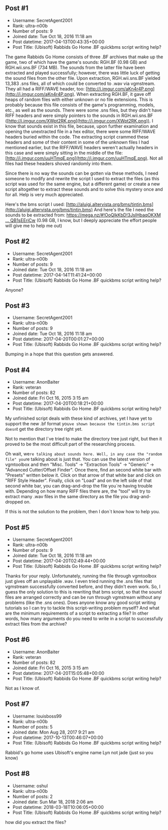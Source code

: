 ## Post #1
- Username: SecretAgent2001
- Rank: ultra-n00b
- Number of posts: 9
- Joined date: Tue Oct 18, 2016 11:18 am
- Post datetime: 2017-04-13T00:43:35+00:00
- Post Title: (Ubisoft) Rabbids Go Home .BF quickbms script writing help?

The game Rabbids Go Home consists of three .BF archives that make up the game, two of which have the game's sounds: RGH.BF (0.98 GB) and RGH.wii.sns.BF (734 MB). The sounds from the latter file have been extracted and played successfully; however, there was little luck of getting the sound files from the other file. Upon extraction, RGH.wii.sns.BF yielded 13,383 .sns files, all of which could be converted to .wav via vgmstream. They all had a RIFF/WAVE header, too: [http://i.imgur.com/aKn4r4P.png](http://i.imgur.com/aKn4r4P.png). When extracting RGH.BF, it gave off heaps of random files with either unknown or no file extensions. This is probably because this file consists of the game's programming, models, etc., as well as the sounds. There were some .sns files, but they didn't have RIFF headers and were simply pointers to the sounds in RGH.wii.sns.BF ([http://i.imgur.com/XWpt2RK.png](http://i.imgur.com/XWpt2RK.png)). I know that sounds exist in this file, because, upon further examination and opening the unextracted file in a hex editor, there were some RIFF/WAVE headers buried within the code. The extracting script crammed these headers and some of their content in some of the unknown files I had mentioned earlier, but the RIFF/WAVE headers weren't actually headers in this case and were simply sitting in the middle of the file: [http://i.imgur.com/uuHTmqE.png](http://i.imgur.com/uuHTmqE.png). Not all files had these headers shoved randomly into them.

Since there is no way the sounds can be gotten via these methods, I need someone to modify and rewrite the script I used to extract the files (as this script was used for the same engine, but a different game) or create a new script altogether to extract these sounds and to solve this mystery once and for all. Help is very much appreciated.

Here's the bms script I used: [http://aluigi.altervista.org/bms/tintin.bms](http://aluigi.altervista.org/bms/tintin.bms)
And here's the file I need the sounds to be extracted from: [https://mega.nz/#!OoQlkKbD!3JsIHbaqOKXM ... QB1sEEriCw](https://mega.nz/#!OoQlkKbD!3JsIHbaqOKXMwhYJLNPWtut0-pm7av-2EQB1sEEriCw) (0.98 GB, I know, but I deeply appreciate the effort people will give me to help me out)
## Post #2
- Username: SecretAgent2001
- Rank: ultra-n00b
- Number of posts: 9
- Joined date: Tue Oct 18, 2016 11:18 am
- Post datetime: 2017-04-14T11:41:24+00:00
- Post Title: (Ubisoft) Rabbids Go Home .BF quickbms script writing help?

Anyone?
## Post #3
- Username: SecretAgent2001
- Rank: ultra-n00b
- Number of posts: 9
- Joined date: Tue Oct 18, 2016 11:18 am
- Post datetime: 2017-04-20T00:01:27+00:00
- Post Title: (Ubisoft) Rabbids Go Home .BF quickbms script writing help?

Bumping in a hope that this question gets answered.
## Post #4
- Username: AnonBaiter
- Rank: veteran
- Number of posts: 82
- Joined date: Fri Oct 16, 2015 3:15 am
- Post datetime: 2017-04-20T00:18:21+00:00
- Post Title: (Ubisoft) Rabbids Go Home .BF quickbms script writing help?

My unfinished script deals with these kind of archives, yet I have yet to support the new .bf format you`ve shown because the tintin.bms script doesn`t get the directory tree right yet.

Not to mention that I`ve tried to make the directory tree just right, but then it proved to be the most difficult part of the researching process.

Oh wait, we`re talking about sounds here. Well, in any case the "random file" you`re talking about is just that. You can use the latest version of vgmtoolbox and then "Misc. Tools" -> "Extraction Tools" -> "Generic" -> "Advanced Cutter/Offset Finder". Once there, find an second white bar with "Presets" written below it. Click on that arrow of that white bar and click on "RIFF Style Header". Finally, click on "Load" and on the left side of that second white bar, you can drag-and-drop the file you`re having trouble with. Depending on how many RIFF files there are, the "tool" will try to extract many .wav files in the same directory as the file you drag-and-dropped on.

If this is not the solution to the problem, then I don`t know how to help you.
## Post #5
- Username: SecretAgent2001
- Rank: ultra-n00b
- Number of posts: 9
- Joined date: Tue Oct 18, 2016 11:18 am
- Post datetime: 2017-04-20T02:49:44+00:00
- Post Title: (Ubisoft) Rabbids Go Home .BF quickbms script writing help?

Thanks for your reply. Unfortunately, running the file through vgmtoolbox just gives off an unplayable .wav. I even tried running the .sns files that vgmstream successfully converted before, and they didn't even work. So, I guess the only solution to this is rewriting that bms script, so that the sound files are arranged correctly and can be run through vgmstream without any problems (like the .sns ones). 
Does anyone know any good script writing tutorials so I can try to tackle this script-writing problem myself? And what are the minimum requirements of a script to extracting a file? In other words, how many arguments do you need to write in a script to successfully extract files from the archive?
## Post #6
- Username: AnonBaiter
- Rank: veteran
- Number of posts: 82
- Joined date: Fri Oct 16, 2015 3:15 am
- Post datetime: 2017-04-20T15:05:48+00:00
- Post Title: (Ubisoft) Rabbids Go Home .BF quickbms script writing help?

Not as I know of.
## Post #7
- Username: louisboss99
- Rank: ultra-n00b
- Number of posts: 5
- Joined date: Mon Aug 28, 2017 9:21 am
- Post datetime: 2017-10-13T00:46:07+00:00
- Post Title: (Ubisoft) Rabbids Go Home .BF quickbms script writing help?

Rabbid's go home uses Ubisoft's engine name Lyn not jade (just so you know)
## Post #8
- Username: oshul
- Rank: ultra-n00b
- Number of posts: 2
- Joined date: Sun Mar 18, 2018 2:06 am
- Post datetime: 2018-03-18T10:06:05+00:00
- Post Title: (Ubisoft) Rabbids Go Home .BF quickbms script writing help?

how did you extract the files?
